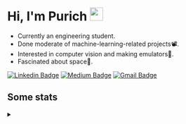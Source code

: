 <h1 align="left">Hi, I'm Purich
<img src="https://media.giphy.com/media/hvRJCLFzcasrR4ia7z/giphy.gif" width="30px"/></h1>

* Currently an engineering student.
* Done moderate of machine-learning-related projects:film_projector:.
* Interested in computer vision and making emulators:space_invader:.
* Fascinated about space:milky_way:.

[![Linkedin Badge](https://img.shields.io/badge/-Purich-blue?style=flat-square&logo=Linkedin&logoColor=white&link=https://www.linkedin.com/in/purich-siritip-16b3b3255/)](https://www.linkedin.com/in/purich-siritip-16b3b3255) [![Medium Badge](https://img.shields.io/badge/-@purich-gray?style=flat-square&labelColor=000000&logo=Medium&link=https://medium.com/@phuritsiritip)](https://medium.com/@phuritsiritip)
[![Gmail Badge](https://img.shields.io/badge/-mark.phurit@gmail.com-c14438?style=flat-square&logo=Gmail&logoColor=white&link=mailto:mark.phurit@gmail.com)](mailto:mark.phurit@gmail.com)

## Some stats

<details>
  <summary></summary>
  
  <!--START_SECTION:waka-->
**I'm an Early 🐤** 

```text
🌞 Morning                657 commits         █████████░░░░░░░░░░░░░░░░   36.22 % 
🌆 Daytime                556 commits         ████████░░░░░░░░░░░░░░░░░   30.65 % 
🌃 Evening                530 commits         ███████░░░░░░░░░░░░░░░░░░   29.22 % 
🌙 Night                  71 commits          █░░░░░░░░░░░░░░░░░░░░░░░░   03.91 % 
```


📊 **This Week I Spent My Time On** 

```text
💬 Programming Languages: 
No Activity Tracked This Week

🐱‍💻 Projects: 
No Activity Tracked This Week
```


<!--END_SECTION:waka-->

  <!--START_SECTION:waka-simple-->

```text
From: 19 January 2023 - To: 03 December 2023

Total Time: 143 hrs 4 mins

Python         112 hrs 41 mins ███████████████████▓░░░░░   78.77 %
Java           14 hrs 19 mins  ██▓░░░░░░░░░░░░░░░░░░░░░░   10.01 %
GDScript3      4 hrs 25 mins   ▓░░░░░░░░░░░░░░░░░░░░░░░░   03.10 %
C++            1 hr 42 mins    ▒░░░░░░░░░░░░░░░░░░░░░░░░   01.20 %
TSQL           1 hr 22 mins    ▒░░░░░░░░░░░░░░░░░░░░░░░░   00.96 %
HTML           1 hr 2 mins     ▒░░░░░░░░░░░░░░░░░░░░░░░░   00.73 %
```

<!--END_SECTION:waka-simple-->

  <!--![Anurag's GitHub stats](https://github-readme-stats.vercel.app/api?username=vikimark&show_icons=true&theme=gruvbox_light)-->
  
</details>

<!--
**vikimark/vikimark** is a ✨ _special_ ✨ repository because its `README.md` (this file) appears on your GitHub profile.

Here are some ideas to get you started:

- 🔭 I’m currently working on ...
- 🌱 I’m currently learning ...
- 👯 I’m looking to collaborate on ...
- 🤔 I’m looking for help with ...
- 💬 Ask me about ...
- 📫 How to reach me: ...
- 😄 Pronouns: ...
- ⚡ Fun fact: ...
-->
